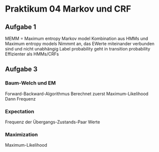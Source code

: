 #   Praktikum 04 Markov und CRF
##   Aufgabe 1

MEMM = Maximum entropy Markov model
Kombination aus HMMs und Maximum entropy models
Nimmmt an, das EWerte miteinander verbunden sind und nicht unabhängig
Label probability geht in transition probability
Effizienter als HMMs/CRFs

##   Aufgabe 3

### Baum-Welch und EM
Forward-Backward-Algorithmus
Berechnet zuerst Maximum-Likelihood
Dann Frequenz

### Expectation
Frequenz der Übergangs-Zustands-Paar Werte

### Maximization
Maximum-Likelihood